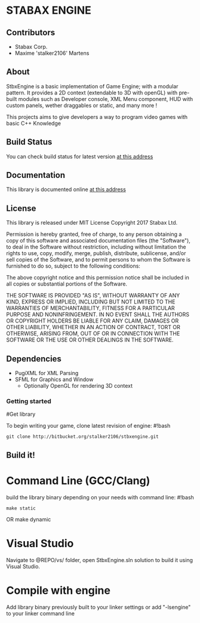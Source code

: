 # STABAX ENGINE #

## Contributors ##
+ Stabax Corp.
+ Maxime 'stalker2106' Martens

## About ##
StbxEngine is a basic implementation of Game Engine; with a modular pattern. It provides a 2D context (extendable to 3D with openGL) with pre-built modules such as Developer console, XML Menu component, HUD with custom panels, wether draggables or static, and many more !

This projects aims to give developers a way to program video games with basic C++ Knowledge

## Build Status ##

You can check build status for latest version [at this address](http://vault.maximemartens.fr/stbxengine/)

## Documentation ##

This library is documented online [at this address](http://vault.maximemartens.fr/stbxengine/doc/)

## License ##

This library is released under MIT License
Copyright 2017 Stabax Ltd.

Permission is hereby granted, free of charge, to any person obtaining a copy of this software and associated documentation files (the "Software"), to deal in the Software without restriction, including without limitation the rights to use, copy, modify, merge, publish, distribute, sublicense, and/or sell copies of the Software, and to permit persons to whom the Software is furnished to do so, subject to the following conditions:

The above copyright notice and this permission notice shall be included in all copies or substantial portions of the Software.

THE SOFTWARE IS PROVIDED "AS IS", WITHOUT WARRANTY OF ANY KIND, EXPRESS OR IMPLIED, INCLUDING BUT NOT LIMITED TO THE WARRANTIES OF MERCHANTABILITY, FITNESS FOR A PARTICULAR PURPOSE AND NONINFRINGEMENT. IN NO EVENT SHALL THE AUTHORS OR COPYRIGHT HOLDERS BE LIABLE FOR ANY CLAIM, DAMAGES OR OTHER LIABILITY, WHETHER IN AN ACTION OF CONTRACT, TORT OR OTHERWISE, ARISING FROM, OUT OF OR IN CONNECTION WITH THE SOFTWARE OR THE USE OR OTHER DEALINGS IN THE SOFTWARE.

## Dependencies ##
+ PugiXML for XML Parsing
+ SFML for Graphics and Window
  * Optionally OpenGL for rendering 3D context

### Getting started ###

#Get library

To begin writing your game, clone latest revision of engine: 
	#!bash
	
	git clone http://bitbucket.org/stalker2106/stbxengine.git

## Build it! ##

# Command Line (GCC/Clang)

build the library binary depending on your needs with command line:
	#!bash
	
	make static
OR
	make dynamic

# Visual Studio

Navigate to @REPO/vs/ folder, open StbxEngine.sln solution to build it using Visual Studio.

# Compile with engine

Add library binary previously built to your linker settings or add "-lsengine" to your linker command line